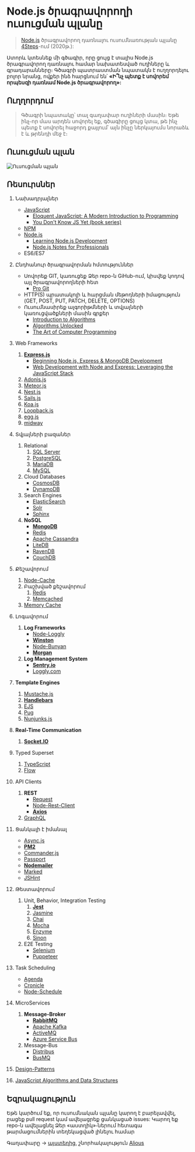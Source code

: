 # Node.js ծրագրավորողի ուսուցման պլանը

> [Node.js](https://nodejs.org/en/) ծրագրավորող դառնալու ուսումնառության պլանը [4Steps](https://4steps.am)-ում (2020թ․):

Ստորև կտեսնեք մի գծագիր, որը ցույց է տալիս Node.js ծրագրավորող դառնալու համար նախատեսված ուղիները և գրադարանները։ Գծագրի պատրաստման նպատակն է ուղղորդելու բոլոր նրանց, ովքեր ինձ հարցնում են՝ **«Ի՞նչ պետք է սովորեմ որպեսզի դառնամ Node.js ծրագրավորող»:**


## Ուղղորդում

> Գծագրի նպատակը՝ տալ գաղափար ուղիների մասին։ Եթե ինչ֊որ մաս արդեն սովորել եք, գծագիրը ցույց կտա, թե ինչ պետք է սովորել հաջորդ քայլում՝ այն ինչը ներկայումս նորաձև է և թրենդի մեջ է։


## Ուսուցման պլան

![Ուսուցման պլան](./Node.js-developer-roadmap-4Steps.png)

## Ռեսուրսներ

1. Նախադրյալներ

   - [JavaScript](https://www.w3schools.com/js/)
     - [Eloquent JavaScript: A Modern Introduction to Programming](https://eloquentjavascript.net/)
     - [You Don't Know JS Yet (book series)](https://github.com/getify/You-Dont-Know-JS)
   - [NPM](https://docs.npmjs.com/)
   - [Node.js](https://nodejs.org/en/docs/)
     - [Learning Node.js Development](https://www.amazon.com/Learning-Node-js-Development-fundamentals-applications-ebook/dp/B077XFXWH9/ref=sr_1_20?dchild=1&keywords=nodejs&qid=1598782765&sr=8-20)
     - [Node.js Notes for Professionals](https://books.goalkicker.com/NodeJSBook/)   
   - ES6/ES7

2. Ընդհանուր ծրագրավորման հմտություններ

   - Սովորեք GIT, կառուցեք Ձեր repo-ն GiHub-ում, կիսվեք կոդով այլ ծրագրավորողների հետ
     - [Pro Git](https://git-scm.com/book/en/v2)
   - HTTP(S) պրատակոլի և հարցման մեթոդների իմացություն (GET, POST, PUT, PATCH, DELETE, OPTIONS)
   - Ուսումնասիրեք ալգորիթմների և տվյալների կառուցվածքների մասին գրքեր
     - [Introduction to Algorithms](https://www.amazon.com/Introduction-Algorithms-3rd-MIT-Press/dp/0262033844/ref=sr_1_1?dchild=1&qid=1598781619&refinements=p_lbr_one_browse-bin%3AThomas+H.+Cormen&s=books&sr=1-1)
     - [Algorithms Unlocked](https://www.amazon.com/Algorithms-Unlocked-Press-Thomas-Cormen/dp/0262518805)
     - [The Art of Computer Programming](https://www.amazon.com/Computer-Programming-Volumes-1-4A-Boxed/dp/0321751043/ref=sr_1_1?crid=6B0FFK7IA5DV&dchild=1&keywords=knuth+algorithms&qid=1598781938&s=books&sprefix=knuth%2Cstripbooks-intl-ship%2C267&sr=1-1)
      

3. Web Frameworks

   1. **[Express.js](https://expressjs.com/)**
      - [Beginning Node.js, Express & MongoDB Development](https://www.amazon.com/Beginning-Node-js-Express-MongoDB-Development/dp/1078379556/ref=sr_1_5?crid=1WG2TMKRHD4J9&dchild=1&keywords=express.js&qid=1598783438&s=books&sprefix=express%2Cstripbooks-intl-ship%2C303&sr=1-5)
      - [Web Development with Node and Express: Leveraging the JavaScript Stack](https://www.amazon.com/Web-Development-Node-Express-Leveraging/dp/1492053511/ref=sr_1_1?crid=1WG2TMKRHD4J9&dchild=1&keywords=express.js&qid=1598783686&s=books&sprefix=express%2Cstripbooks-intl-ship%2C303&sr=1-1)
   2. [Adonis.js](https://adonisjs.com/)
   3. [Meteor.js](https://www.meteor.com/)
   4. [Nest.js](https://nestjs.com/)
   5. [Sails.js](https://sailsjs.com/)
   6. [Koa.js](https://koajs.com/)
   7. [Loopback.js](https://loopback.io/)
   8. [egg.js](https://eggjs.org/en/index.html)
   9. [midway](https://midwayjs.org/midway/en/)

4. Տվյալների բազաներ

   1. Relational
      1. [SQL Server](https://www.microsoft.com/en-us/sql-server/sql-server-2017)
      2. [PostgreSQL](https://www.postgresql.org/)
      3. [MariaDB](https://mariadb.org/)
      4. [MySQL](https://www.mysql.com/)
   2. Cloud Databases
      - [CosmosDB](https://docs.microsoft.com/en-us/azure/cosmos-db)
      - [DynamoDB](https://aws.amazon.com/dynamodb/)
   3. Search Engines
      - [ElasticSearch](https://www.elastic.co/)
      - [Solr](http://lucene.apache.org/solr/)
      - [Sphinx](http://sphinxsearch.com/)
   4. **NoSQL**
      - **[MongoDB](https://www.mongodb.com/)**
      - [Redis](https://redis.io/)
      - [Apache Cassandra](http://cassandra.apache.org/)
      - [LiteDB](https://github.com/mbdavid/LiteDB)
      - [RavenDB](https://github.com/ravendb/ravendb)
      - [CouchDB](http://couchdb.apache.org/)

5. Քեշավորում

   1. [Node-Cache](https://www.npmjs.com/package/node-cache)
   2. Բաշխված քեշավորում
      1. [Redis](https://redis.io/)
      2. [Memcached](https://memcached.org/)
   3. [Memory Cache](https://www.npmjs.com/package/memory-cache)

6. Լոգավորում

   1. **Log Frameworks**
      - [Node-Loggly](https://www.loggly.com/docs/node-js-logs-2/)
      - **[Winston](https://github.com/winstonjs/winston)**
      - [Node-Bunyan](https://github.com/trentm/node-bunyan)
      - **[Morgan](https://github.com/expressjs/morgan)**
   2. **Log Management System**
      - **[Sentry.io](http://sentry.io)**
      - [Loggly.com](https://loggly.com)

7. **Template Engines**
   1. [Mustache.js](https://mustache.github.io/)
   2. **[Handlebars](https://handlebarsjs.com/)**
   3. [EJS](https://ejs.co/)
   4. [Pug](https://pugjs.org/api/getting-started.html)
   4. [Nunjunks.js](https://mozilla.github.io/nunjucks/)
8. **Real-Time Communication**

   1. **[Socket.IO](https://socket.io/)**


9. Typed Superset

    1. [TypeScript](https://www.typescriptlang.org/)
    2. [Flow](https://flow.org/)

10. API Clients

    1. **REST**
       - [Request](https://github.com/request/request)
       - [Node-Rest-Client](https://www.npmjs.com/package/node-rest-client)
       - **[Axios](https://github.com/axios/axios)**
    2. [GraphQL](https://graphql.org/)

11. Ցանկալի է իմանալ

    - [Async.js](https://caolan.github.io/async/)
    - **[PM2](http://pm2.keymetrics.io/)**
    - [Commander.js](https://github.com/tj/commander.js/)
    - [Passport](http://www.passportjs.org/)
    - **[Nodemailer](https://nodemailer.com/about/)**
    - [Marked](https://marked.js.org/#/README.md#README.md)
    - [JSHint](https://github.com/jshint/jshint)

12. Թեստավորում

    1. Unit, Behavior, Integration Testing
       1. **[Jest](https://jestjs.io/)**
       2. [Jasmine](https://jasmine.github.io/)
       3. [Chai](https://www.chaijs.com/)
       4. [Mocha](https://mochajs.org/)
       5. [Enzyme](https://github.com/airbnb/enzyme)
       6. [Sinon](https://sinonjs.org/)
    2. E2E Testing
       - [Selenium](https://help.crossbrowsertesting.com/selenium-testing/getting-started/javascript/)
       - [Puppeteer](https://github.com/GoogleChrome/puppeteer)

13. Task Scheduling

    - [Agenda](https://github.com/agenda/agenda)
    - [Cronicle](https://github.com/jhuckaby/Cronicle)
    - [Node-Schedule](https://www.npmjs.com/package/node-schedule)
    
14. MicroServices

    1. **Message-Broker**
       - **[RabbitMQ](https://www.rabbitmq.com/tutorials/tutorial-one-javascript.html)**
       - [Apache Kafka](https://www.npmjs.com/package/kafka-node)
       - [ActiveMQ](https://github.com/apache/activemq)
       - [Azure Service Bus](https://docs.microsoft.com/en-us/azure/service-bus-messaging/service-bus-messaging-overview)
    2. Message-Bus
       - [Distribus](https://distribus.com/)
       - [BusMQ](https://github.com/capriza/node-busmq)

15. [Design-Patterns](https://www.pluralsight.com/courses/javascript-practical-design-patterns)
16. [JavaScript Algorithms and Data Structures](https://github.com/trekhleb/javascript-algorithms/)


## Եզրակացություն

Եթե կարծում եք, որ ուսումնական պլանը կարող է բարելավվել, բացեք pull request կամ ավելացրեք ցանկացած issues: Կարող եք repo-ն ավելացնել Ձեր «աստղիկ»֊ներում հետագա թարմացումներին տեղեկացված լինելու համար

Գաղափարը -> [այստեղից](https://github.com/aliyr/Nodejs-Developer-Roadmap), շնորհակալություն [Alious](https://github.com/aliyr)